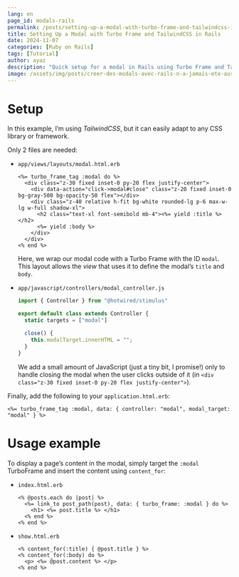 ```yaml
---
lang: en
page_id: modals-rails
permalink: /posts/setting-up-a-modal-with-turbo-frame-and-tailwindcss-in-rails
title: Setting Up a Modal with Turbo Frame and TailwindCSS in Rails
date: 2024-11-07
categories: [Ruby on Rails]
tags: [Tutorial]
author: ayaz
description: "Quick setup for a modal in Rails using Turbo Frame and TailwindCSS: two files, three lines of JavaScript, and voilà a ready-to-go interactive modal!"
image: /assets/img/posts/creer-des-modals-avec-rails-n-a-jamais-ete-aussi-simple/thumbnail.jpg
---
```


# Setup

In this example, I’m using *TailwindCSS*, but it can easily adapt to any CSS library or framework.

Only 2 files are needed:

- `app/views/layouts/modal.html.erb`

    ```erb
    <%= turbo_frame_tag :modal do %>
      <div class="z-30 fixed inset-0 py-20 flex justify-center">
        <div data-action="click->modal#close" class="z-20 fixed inset-0 bg-gray-500 bg-opacity-50 flex"></div>
        <div class="z-40 relative h-fit bg-white rounded-lg p-6 max-w-lg w-full shadow-xl">
          <h2 class="text-xl font-semibold mb-4"><%= yield :title %></h2>
          <%= yield :body %>
        </div>
      </div>
    <% end %>
    ```

    Here, we wrap our modal code with a Turbo Frame with the ID `modal`. This layout allows the *view* that uses it to define the modal’s `title` and `body`.

- `app/javascript/controllers/modal_controller.js`

    ```js
    import { Controller } from "@hotwired/stimulus"

    export default class extends Controller {
      static targets = ["modal"]

      close() {
        this.modalTarget.innerHTML = "";
      }
    }
    ```

    We add a small amount of JavaScript (just a tiny bit, I promise!) only to handle closing the modal when the user clicks outside of it (in `<div class="z-30 fixed inset-0 py-20 flex justify-center">`).

Finally, add the following to your `application.html.erb`:

```erb
<%= turbo_frame_tag :modal, data: { controller: "modal", modal_target: "modal" } %>
```

# Usage example

To display a page’s content in the modal, simply target the `:modal` TurboFrame and insert the content using `content_for`:

- `index.html.erb`
  ```erb
  <% @posts.each do |post| %>
    <%= link_to post_path(post), data: { turbo_frame: :modal } do %>
      <h1> <%= post.title %> </h1>
    <% end %>
  <% end %>
  ```

- `show.html.erb`
  ```erb
  <% content_for(:title) { @post.title } %>
  <% content_for(:body) do %>
    <p> <%= @post.content %> </p>
  <% end %>
  ```
